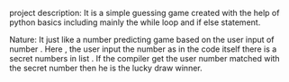 project description:
It is a simple guessing game created with the help of python basics including mainly the while loop and if else statement.

Nature:
It just like a number predicting game based on the user input of number . Here , the user input the number as in the code itself there is a secret numbers in list .
If the compiler get the user number matched with the secret number then he is the lucky draw winner.

